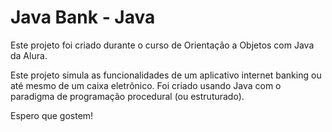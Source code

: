 # Java Bank - Java
Este projeto foi criado durante o curso de Orientação a Objetos com Java da Alura.

Este projeto simula as funcionalidades de um aplicativo internet banking ou até mesmo de um caixa eletrônico. Foi criado usando Java com o paradigma de programação procedural (ou estruturado).

Espero que gostem!
